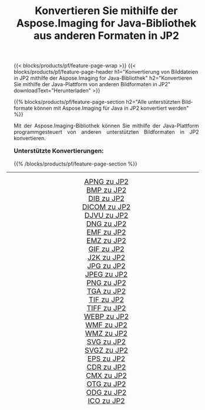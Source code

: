 ﻿---
title: Konvertieren Sie mithilfe der Aspose.Imaging for Java-Bibliothek aus anderen Formaten in JP2 
weight: 3920
url: /de/java/conversion/to/jp2/ 
lang: de
langdirlevel: 2
locales: zh-hans,ja,it,ru,de,es,fr,nl,id,lt,pl,pt,vi,tr,ko,zh-hant,ar,hi,th,sv,cs,uk,he
description: Mit Aspose.Imaging können Sie mithilfe von Java aus anderen Formaten in JP2 konvertieren
---

{{< blocks/products/pf/feature-page-wrap >}}
{{< blocks/products/pf/feature-page-header h1="Konvertierung von Bilddateien in JP2 mithilfe der Aspose.Imaging for Java-Bibliothek" h2="Konvertieren Sie mithilfe der Java-Plattform von anderen Bildformaten in JP2" downloadText="Herunterladen" >}}


{{% blocks/products/pf/feature-page-section  h2="Alle unterstützten Bildformate können mit Aspose.Imaging für Java in JP2 konvertiert werden" %}}
<p align=justify>Mit der Aspose.Imaging-Bibliothek können Sie mithilfe der Java-Plattform programmgesteuert von anderen unterstützten Bildformaten in JP2 konvertieren.</p>
<h3 style="margin-top:16px;">
Unterstützte Konvertierungen:
</h3>
{{% /blocks/products/pf/feature-page-section %}}
<div class="container-fluid productfamilypage bg-gray">
    <div class="convertypes bg-gray agp-content section">
        <div class="container">
		<hr style="margin-left:-20px;"/>
		<div class="row other-converters" style="gap: 10px;font-size: 19px;text-align:center;">
		    <div class='col-md-3 other-converter remove-lp remove-rp'><a href="/imaging/de/java/conversion/apng-to-jp2/" style="padding:15px;">APNG zu JP2</a></div>
<div class='col-md-3 other-converter remove-lp remove-rp'><a href="/imaging/de/java/conversion/bmp-to-jp2/" style="padding:15px;">BMP zu JP2</a></div>
<div class='col-md-3 other-converter remove-lp remove-rp'><a href="/imaging/de/java/conversion/dib-to-jp2/" style="padding:15px;">DIB zu JP2</a></div>
<div class='col-md-3 other-converter remove-lp remove-rp'><a href="/imaging/de/java/conversion/dicom-to-jp2/" style="padding:15px;">DICOM zu JP2</a></div>
<div class='col-md-3 other-converter remove-lp remove-rp'><a href="/imaging/de/java/conversion/djvu-to-jp2/" style="padding:15px;">DJVU zu JP2</a></div>
<div class='col-md-3 other-converter remove-lp remove-rp'><a href="/imaging/de/java/conversion/dng-to-jp2/" style="padding:15px;">DNG zu JP2</a></div>
<div class='col-md-3 other-converter remove-lp remove-rp'><a href="/imaging/de/java/conversion/emf-to-jp2/" style="padding:15px;">EMF zu JP2</a></div>
<div class='col-md-3 other-converter remove-lp remove-rp'><a href="/imaging/de/java/conversion/emz-to-jp2/" style="padding:15px;">EMZ zu JP2</a></div>
<div class='col-md-3 other-converter remove-lp remove-rp'><a href="/imaging/de/java/conversion/gif-to-jp2/" style="padding:15px;">GIF zu JP2</a></div>
<div class='col-md-3 other-converter remove-lp remove-rp'><a href="/imaging/de/java/conversion/j2k-to-jp2/" style="padding:15px;">J2K zu JP2</a></div>
<div class='col-md-3 other-converter remove-lp remove-rp'><a href="/imaging/de/java/conversion/jpg-to-jp2/" style="padding:15px;">JPG zu JP2</a></div>
<div class='col-md-3 other-converter remove-lp remove-rp'><a href="/imaging/de/java/conversion/jpeg-to-jp2/" style="padding:15px;">JPEG zu JP2</a></div>
<div class='col-md-3 other-converter remove-lp remove-rp'><a href="/imaging/de/java/conversion/png-to-jp2/" style="padding:15px;">PNG zu JP2</a></div>
<div class='col-md-3 other-converter remove-lp remove-rp'><a href="/imaging/de/java/conversion/tga-to-jp2/" style="padding:15px;">TGA zu JP2</a></div>
<div class='col-md-3 other-converter remove-lp remove-rp'><a href="/imaging/de/java/conversion/tif-to-jp2/" style="padding:15px;">TIF zu JP2</a></div>
<div class='col-md-3 other-converter remove-lp remove-rp'><a href="/imaging/de/java/conversion/tiff-to-jp2/" style="padding:15px;">TIFF zu JP2</a></div>
<div class='col-md-3 other-converter remove-lp remove-rp'><a href="/imaging/de/java/conversion/webp-to-jp2/" style="padding:15px;">WEBP zu JP2</a></div>
<div class='col-md-3 other-converter remove-lp remove-rp'><a href="/imaging/de/java/conversion/wmf-to-jp2/" style="padding:15px;">WMF zu JP2</a></div>
<div class='col-md-3 other-converter remove-lp remove-rp'><a href="/imaging/de/java/conversion/wmz-to-jp2/" style="padding:15px;">WMZ zu JP2</a></div>
<div class='col-md-3 other-converter remove-lp remove-rp'><a href="/imaging/de/java/conversion/svg-to-jp2/" style="padding:15px;">SVG zu JP2</a></div>
<div class='col-md-3 other-converter remove-lp remove-rp'><a href="/imaging/de/java/conversion/svgz-to-jp2/" style="padding:15px;">SVGZ zu JP2</a></div>
<div class='col-md-3 other-converter remove-lp remove-rp'><a href="/imaging/de/java/conversion/eps-to-jp2/" style="padding:15px;">EPS zu JP2</a></div>
<div class='col-md-3 other-converter remove-lp remove-rp'><a href="/imaging/de/java/conversion/cdr-to-jp2/" style="padding:15px;">CDR zu JP2</a></div>
<div class='col-md-3 other-converter remove-lp remove-rp'><a href="/imaging/de/java/conversion/cmx-to-jp2/" style="padding:15px;">CMX zu JP2</a></div>
<div class='col-md-3 other-converter remove-lp remove-rp'><a href="/imaging/de/java/conversion/otg-to-jp2/" style="padding:15px;">OTG zu JP2</a></div>
<div class='col-md-3 other-converter remove-lp remove-rp'><a href="/imaging/de/java/conversion/odg-to-jp2/" style="padding:15px;">ODG zu JP2</a></div>
<div class='col-md-3 other-converter remove-lp remove-rp'><a href="/imaging/de/java/conversion/ico-to-jp2/" style="padding:15px;">ICO zu JP2</a></div>
                </div>
        </div>
    </div>
</div>
<br/>


